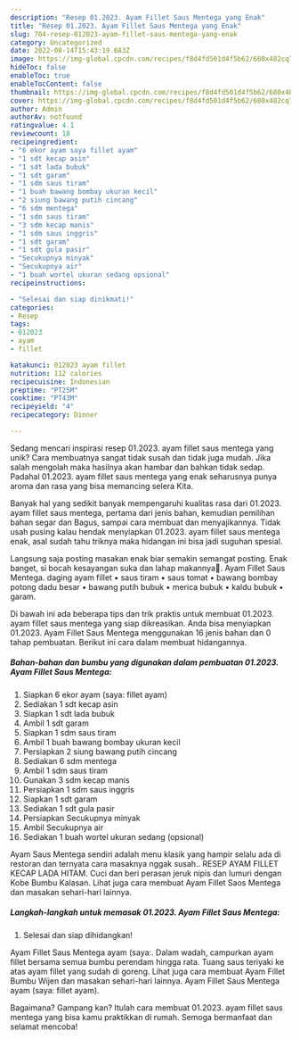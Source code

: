 ```yaml
---
description: "Resep 01.2023. Ayam Fillet Saus Mentega yang Enak"
title: "Resep 01.2023. Ayam Fillet Saus Mentega yang Enak"
slug: 704-resep-012023-ayam-fillet-saus-mentega-yang-enak
category: Uncategorized
date: 2022-08-14T15:43:19.683Z
image: https://img-global.cpcdn.com/recipes/f8d4fd501d4f5b62/680x482cq70/012023-ayam-fillet-saus-mentega-foto-resep-utama.jpg
hideToc: false
enableToc: true
enableTocContent: false
thumbnail: https://img-global.cpcdn.com/recipes/f8d4fd501d4f5b62/680x482cq70/012023-ayam-fillet-saus-mentega-foto-resep-utama.jpg
cover: https://img-global.cpcdn.com/recipes/f8d4fd501d4f5b62/680x482cq70/012023-ayam-fillet-saus-mentega-foto-resep-utama.jpg
author: Admin
authorAv: notfound
ratingvalue: 4.1
reviewcount: 18
recipeingredient:
- "6 ekor ayam saya fillet ayam"
- "1 sdt kecap asin"
- "1 sdt lada bubuk"
- "1 sdt garam"
- "1 sdm saus tiram"
- "1 buah bawang bombay ukuran kecil"
- "2 siung bawang putih cincang"
- "6 sdm mentega"
- "1 sdm saus tiram"
- "3 sdm kecap manis"
- "1 sdm saus inggris"
- "1 sdt garam"
- "1 sdt gula pasir"
- "Secukupnya minyak"
- "Secukupnya air"
- "1 buah wortel ukuran sedang opsional"
recipeinstructions:

- "Selesai dan siap dinikmati!"
categories:
- Resep
tags:
- 012023
- ayam
- fillet

katakunci: 012023 ayam fillet 
nutrition: 112 calories
recipecuisine: Indonesian
preptime: "PT25M"
cooktime: "PT43M"
recipeyield: "4"
recipecategory: Dinner

---
```





Sedang mencari inspirasi resep 01.2023. ayam fillet saus mentega yang unik? Cara membuatnya sangat tidak susah dan tidak juga mudah. Jika salah mengolah maka hasilnya akan hambar dan bahkan tidak sedap. Padahal 01.2023. ayam fillet saus mentega yang enak seharusnya punya aroma dan rasa yang bisa memancing selera Kita.





Banyak hal yang sedikit banyak mempengaruhi kualitas rasa dari 01.2023. ayam fillet saus mentega, pertama dari jenis bahan, kemudian pemilihan bahan segar dan Bagus, sampai cara membuat dan menyajikannya. Tidak usah pusing kalau hendak menyiapkan 01.2023. ayam fillet saus mentega enak,      asal sudah tahu triknya maka hidangan ini bisa jadi suguhan spesial.














Langsung saja posting masakan enak biar semakin semangat posting. Enak banget, si bocah kesayangan suka dan lahap makannya🥰. Ayam Fillet Saus Mentega. daging ayam fillet • saus tiram • saus tomat • bawang bombay potong dadu besar • bawang putih bubuk • merica bubuk • kaldu bubuk • garam.






Di bawah ini ada beberapa tips dan trik praktis untuk membuat 01.2023. ayam fillet saus mentega yang siap dikreasikan. Anda bisa menyiapkan 01.2023. Ayam Fillet Saus Mentega menggunakan 16 jenis bahan dan 0 tahap pembuatan. Berikut ini cara dalam membuat hidangannya.

<!--inarticleads1-->

##### Bahan-bahan dan bumbu yang digunakan dalam pembuatan 01.2023. Ayam Fillet Saus Mentega:

1. Siapkan 6 ekor ayam (saya: fillet ayam)
1. Sediakan 1 sdt kecap asin
1. Siapkan 1 sdt lada bubuk
1. Ambil 1 sdt garam
1. Siapkan 1 sdm saus tiram
1. Ambil 1 buah bawang bombay ukuran kecil
1. Persiapkan 2 siung bawang putih cincang
1. Sediakan 6 sdm mentega
1. Ambil 1 sdm saus tiram
1. Gunakan 3 sdm kecap manis
1. Persiapkan 1 sdm saus inggris
1. Siapkan 1 sdt garam
1. Sediakan 1 sdt gula pasir
1. Persiapkan Secukupnya minyak
1. Ambil Secukupnya air
1. Sediakan 1 buah wortel ukuran sedang (opsional)


Ayam Saus Mentega sendiri adalah menu klasik yang hampir selalu ada di restoran dan ternyata cara masaknya nggak susah.. RESEP AYAM FILLET KECAP LADA HITAM. Cuci dan beri perasan jeruk nipis dan lumuri dengan Kobe Bumbu Kalasan. Lihat juga cara membuat Ayam Fillet Saos Mentega dan masakan sehari-hari lainnya. 

<!--inarticleads2-->

##### Langkah-langkah untuk memasak 01.2023. Ayam Fillet Saus Mentega:


1. Selesai dan siap dihidangkan!

Ayam Fillet Saus Mentega ayam (saya:. Dalam wadah, campurkan ayam fillet bersama semua bumbu perendam hingga rata. Tuang saus teriyaki ke atas ayam fillet yang sudah di goreng. Lihat juga cara membuat Ayam Fillet Bumbu Wijen dan masakan sehari-hari lainnya. Ayam Fillet Saus Mentega ayam (saya: fillet ayam). 

Bagaimana? Gampang kan? Itulah cara membuat 01.2023. ayam fillet saus mentega yang bisa kamu praktikkan di rumah. Semoga bermanfaat dan selamat mencoba!
